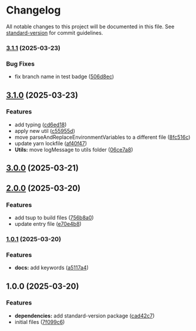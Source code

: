 # Changelog

All notable changes to this project will be documented in this file. See [standard-version](https://github.com/conventional-changelog/standard-version) for commit guidelines.

### [3.1.1](https://github.com/rafaelcavalcante/vite-plugin-pre-public/compare/v3.1.0...v3.1.1) (2025-03-23)


### Bug Fixes

* fix branch name in test badge ([506d8ec](https://github.com/rafaelcavalcante/vite-plugin-pre-public/commit/506d8ec50d35f384e318fc5d406435bfde21799a))

## [3.1.0](https://github.com/rafaelcavalcante/vite-plugin-pre-public/compare/v3.0.0...v3.1.0) (2025-03-23)


### Features

* add typing ([cd6ed18](https://github.com/rafaelcavalcante/vite-plugin-pre-public/commit/cd6ed183edc362c431867231a48020f2d94aa499))
* apply new util ([c55955d](https://github.com/rafaelcavalcante/vite-plugin-pre-public/commit/c55955dff1df2d63d838371662d306a91c37ba39))
* move parseAndReplaceEnvironmentVariables to a different file ([8fc516c](https://github.com/rafaelcavalcante/vite-plugin-pre-public/commit/8fc516c10e309b0b3ed5c7d4793b02041ae317c8))
* update yarn lockfile ([af40f47](https://github.com/rafaelcavalcante/vite-plugin-pre-public/commit/af40f47973d73ad94d3fe5f8f8e0a315783994da))
* **Utils:** move logMessage to utils folder ([06ce7a8](https://github.com/rafaelcavalcante/vite-plugin-pre-public/commit/06ce7a81b00348d24e45c438756e6d2b4a3bbb4e))

## [3.0.0](https://github.com/rafaelcavalcante/vite-plugin-pre-public/compare/v2.0.0...v3.0.0) (2025-03-21)

## [2.0.0](https://github.com/rafaelcavalcante/vite-plugin-pre-public/compare/v1.0.1...v2.0.0) (2025-03-20)


### Features

* add tsup to build files ([756b8a0](https://github.com/rafaelcavalcante/vite-plugin-pre-public/commit/756b8a02cbf3987f8e7a20e1593a843b748156d6))
* update entry file ([e70e4b8](https://github.com/rafaelcavalcante/vite-plugin-pre-public/commit/e70e4b81c99f877c7da94059ad6e03f1ef3fda69))

### [1.0.1](https://github.com/rafaelcavalcante/vite-plugin-pre-public/compare/v1.0.0...v1.0.1) (2025-03-20)


### Features

* **docs:** add keywords ([a5117a4](https://github.com/rafaelcavalcante/vite-plugin-pre-public/commit/a5117a4527b9faace9823831b27c530abbb65d2f))

## 1.0.0 (2025-03-20)


### Features

* **dependencies:** add standard-version package ([cad42c7](https://github.com/rafaelcavalcante/vite-plugin-pre-public/commit/cad42c77c05c3acf0cb0920434534e691b135fd5))
* initial files ([7f099c6](https://github.com/rafaelcavalcante/vite-plugin-pre-public/commit/7f099c6d77ebf4c42297e6b846e2c744ccab7477))
